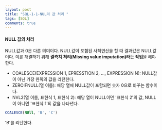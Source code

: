 ```yaml
---
layout: post
title: "SQL-1-1-NUL리 값 처리 "
tags: [SQL]
comments: true
---
```


#### NULL 값의 처리

NULL값과 0은 다른 의미이다. NULL값이 포함된 사칙연산을 할 때 결과값은 NULL값이다. 이를 해결하기 위해 **결측치 처리(Missing value imputation)라는 작업**을 해야한다.

- COALESCE(EXPRESSION 1, EPRESSTION 2, ..., EXPRESSION N): NULL값이 아닌 가장 왼쪽의 값을 리턴한다.
- ZEROIFNULL(열 이름): 해당 열에 NULL값이 포함되면 숫자 0으로 바꾸는 함수이다.
- NVL2(열 이름, 표현식 1, 표현식 2): 해당 열이 NULL이면 '표현식 2'의 값, NULL이 아니면 '표현식 1'의 값을 나타낸다.


```SQL
COALESCE(NUll, 'B', 'C')
```

'B'를 리턴한다.